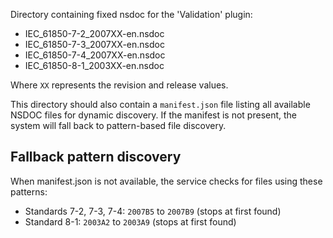 Directory containing fixed nsdoc for the 'Validation' plugin:

- IEC_61850-7-2_2007XX-en.nsdoc
- IEC_61850-7-3_2007XX-en.nsdoc
- IEC_61850-7-4_2007XX-en.nsdoc
- IEC_61850-8-1_2003XX-en.nsdoc

Where `XX` represents the revision and release values.

This directory should also contain a `manifest.json` file listing all available NSDOC files for dynamic discovery. If the manifest is not present, the system will fall back to pattern-based file discovery.

## Fallback pattern discovery

When manifest.json is not available, the service checks for files using these patterns:

- Standards 7-2, 7-3, 7-4: `2007B5` to `2007B9` (stops at first found)
- Standard 8-1: `2003A2` to `2003A9` (stops at first found)
